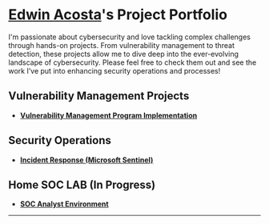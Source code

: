 # <a href="https://www.linkedin.com/in/acostaea3/">Edwin Acosta</a>'s Project Portfolio 

I'm passionate about cybersecurity and love tackling complex challenges through hands-on projects. From vulnerability management to threat detection, these projects allow me to dive deep into the ever-evolving landscape of cybersecurity. Please feel free to check them out and see the work I’ve put into enhancing security operations and processes!


## Vulnerability Management Projects

- **[Vulnerability Management Program Implementation](https://github.com/acostaea3/Vulnerability-Management-Project)**

## Security Operations

- **[Incident Response (Microsoft Sentinel)](https://github.com/acostaea3/Incident-Response)**

## Home SOC LAB (In Progress)

- **[SOC Analyst Environment](https://github.com/acostaea3/SOC-Lab)**

<hr/>
